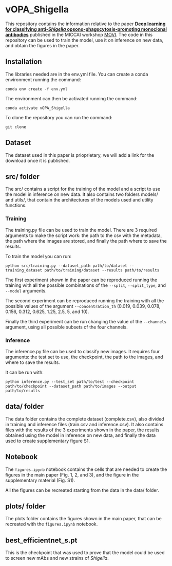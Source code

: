 
# vOPA_Shigella

This repository contains the information relative to the paper [**Deep learning for classifying anti-*Shigella* opsono-phagocytosis-promoting monoclonal antibodies**]() published in the MICCAI workshop [MOVI](https://sites.google.com/view/movi2024).
The code in this repository can be used to train the model, use it on inference on new data, and obtain the figures in the paper.

## Installation

The libraries needed are in the env.yml file. You can create a conda environment running the command:
```
conda env create -f env.yml
```
The environment can then be activated running the command:
```
conda activate vOPA_Shigella
```

To clone the repository you can run the command:
```
git clone 
```

## Dataset
The dataset used in this paper is prioprietary, we will add a link for the download once it is published.

## src/ folder

The src/ contains a script for the training of the model and a script to use the model in inference on new data.
It also contains two folders models/ and utils/, that contain the architectures of the models used and utility functions.

### Training
The training.py file can be used to train the model. There are 3 required arguments to make the script work: the path to the csv with the metadata, the path where the images are stored, and finally the path where to save the results.

To train the model you can run:
```
python src/training.py --dataset_path path/to/dataset --training_dataset path/to/training/dataset --results path/to/results
```

The first experiment shown in the paper can be reproduced running the training with all the possible combinations of the ```--split```, ```--split_type```, and ```--model``` arguments.

The second experiment can be reproduced running the training with all the possible values of the argument ```--concentration_th``` (0.019, 0.039, 0.078, 0.156, 0.312, 0.625, 1.25, 2.5, 5, and 10).

Finally the third experiment can be run changing the value of the ```--channels``` argument, using all possible subsets of the four channels.

### Inference

The inference.py file can be used to classify new images. It requires four arguments: the test set to use, the checkpoint, the path to the images, and where to save the results.

It can be run with:
```
python inference.py --test_set path/to/test --checkpoint path/to/checkpoint --dataset_path path/to/images --output path/to/results
```

## data/ folder
The data folder contains the complete dataset (complete.csv), also divided in training and inference files (train.csv and inference.csv).
It also contains files with the results of the 3 experiments shown in the paper, the results obtained using the model in inference on new data, and finally the data used to create supplementary figure S1.

## Notebook
The ```figures.ipynb``` notebook contains the cells that are needed to create the figures in the main paper (Fig. 1, 2, and 3), and the figure in the supplementary material (Fig. S1).

All the figures can be recreated starting from the data in the data/ folder.

## plots/ folder
The plots folder contains the figures shown in the main paper, that can be recreated with the ```figures.ipynb``` notebook.


## best_efficientnet_s.pt
This is the checkpoint that was used to prove that the model could be used to screen new mAbs and new strains of *Shigella*.
